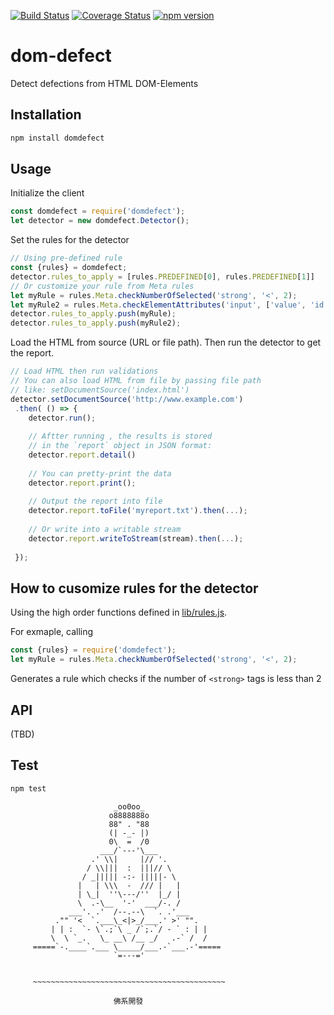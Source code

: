 [![Build Status](https://travis-ci.org/Rakasha/seo_defect.svg?branch=master)](https://travis-ci.org/Rakasha/seo_defect)
[![Coverage Status](https://coveralls.io/repos/github/Rakasha/seo_defect/badge.svg?branch=master)](https://coveralls.io/github/Rakasha/seo_defect?branch=master)
[![npm version](https://badge.fury.io/js/domdefect.svg)](https://badge.fury.io/js/domdefect)

dom-defect 
=================
Detect defections from HTML DOM-Elements

## Installation

```bash
npm install domdefect
```

## Usage

Initialize the client

```javascript
const domdefect = require('domdefect');
let detector = new domdefect.Detector();
```
Set the rules for the detector

```javascript
// Using pre-defined rule
const {rules} = domdefect;
detector.rules_to_apply = [rules.PREDEFINED[0], rules.PREDEFINED[1]]
// Or customize your rule from Meta rules
let myRule = rules.Meta.checkNumberOfSelected('strong', '<', 2);
let myRule2 = rules.Meta.checkElementAttributes('input', ['value', 'id', 'yo']);
detector.rules_to_apply.push(myRule);
detector.rules_to_apply.push(myRule2);
```

Load the HTML from source (URL or file path).
Then run the detector to get the report.

```javascript
// Load HTML then run validations
// You can also load HTML from file by passing file path
// like: setDocumentSource('index.html')
detector.setDocumentSource('http://www.example.com')
 .then( () => {
    detector.run();
    
    // Aftter running , the results is stored 
    // in the `report` object in JSON format:
    detector.report.detail()
    
    // You can pretty-print the data
    detector.report.print();
    
    // Output the report into file
    detector.report.toFile('myreport.txt').then(...);
    
    // Or write into a writable stream
    detector.report.writeToStream(stream).then(...);
    
 });

```
## How to cusomize rules for the detector
Using the high order functions defined in [lib/rules.js](https://github.com/Rakasha/seo_defect/blob/master/lib/rules.js).

For exmaple, calling

```javascript
const {rules} = require('domdefect');
let myRule = rules.Meta.checkNumberOfSelected('strong', '<', 2);
```
Generates a rule which checks if the number of `<strong>` tags is less than 2

## API
(TBD)


## Test
```bash
npm test
```


```
                       _oo0oo_
                      o8888888o
                      88" . "88
                      (| -_- |)
                      0\  =  /0
                    ___/`---'\___
                  .' \\|     |// '.
                 / \\|||  :  |||// \
                / _||||| -:- |||||- \
               |   | \\\  -  /// |   |
               | \_|  ''\---/''  |_/ |
               \  .-\__  '-'  ___/-. /
             ___'. .'  /--.--\  `. .'___
          ."" '<  `.___\_<|>_/___.' >' "".
         | | :  `- \`.;`\ _ /`;.`/ - ` : | |
         \  \ `_.   \_ __\ /__ _/   .-` /  /
     =====`-.____`.___ \_____/___.-`___.-'=====
                       `=---='


     ~~~~~~~~~~~~~~~~~~~~~~~~~~~~~~~~~~~~~~~~~~~

                       佛系開發
```
